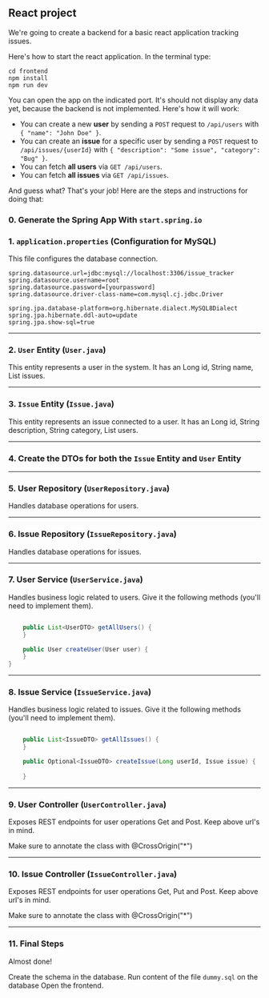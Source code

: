 ## React project

We're going to create a backend for a basic react application tracking issues.

Here's how to start the react application. In the terminal type:
```
cd frontend
npm install
npm run dev
```

You can open the app on the indicated port. It's should not display any data yet, because the backend is not implemented. Here's how it will work: 
- You can create a new **user** by sending a `POST` request to `/api/users` with `{ "name": "John Doe" }`.
- You can create an **issue** for a specific user by sending a `POST` request to `/api/issues/{userId}` with `{ "description": "Some issue", "category": "Bug" }`.
- You can fetch **all users** via `GET /api/users`.
- You can fetch **all issues** via `GET /api/issues`.

And guess what? That's your job! Here are the steps and instructions for doing that:

### **0. Generate the Spring App With `start.spring.io`**

### **1. `application.properties` (Configuration for MySQL)**
This file configures the database connection.

```properties
spring.datasource.url=jdbc:mysql://localhost:3306/issue_tracker
spring.datasource.username=root
spring.datasource.password=[yourpassword]
spring.datasource.driver-class-name=com.mysql.cj.jdbc.Driver

spring.jpa.database-platform=org.hibernate.dialect.MySQL8Dialect
spring.jpa.hibernate.ddl-auto=update
spring.jpa.show-sql=true
```

---

### **2. `User` Entity (`User.java`)**
This entity represents a user in the system. It has an Long id, String name, List<Issue> issues.

---

### **3. `Issue` Entity (`Issue.java`)**
This entity represents an issue connected to a user. It has an Long id, String description, String category, List<User> users.

---

### **4. Create the DTOs for both the `Issue` Entity and `User` Entity**

---

### **5. User Repository (`UserRepository.java`)**
Handles database operations for users.

---

### **6. Issue Repository (`IssueRepository.java`)**
Handles database operations for issues.

---

### **7. User Service (`UserService.java`)**
Handles business logic related to users. Give it the following methods (you'll need to implement them).

```java

    public List<UserDTO> getAllUsers() {
    }

    public User createUser(User user) {
    }
}
```

---

### **8. Issue Service (`IssueService.java`)**
Handles business logic related to issues. Give it the following methods (you'll need to implement them).
```java

    public List<IssueDTO> getAllIssues() {
    }

    public Optional<IssueDTO> createIssue(Long userId, Issue issue) {
        
    }


```

---

### **9. User Controller (`UserController.java`)**
Exposes REST endpoints for user operations Get and Post. Keep above url's in mind.

Make sure to annotate the class with @CrossOrigin("*")

---

### **10. Issue Controller (`IssueController.java`)**
Exposes REST endpoints for user operations Get, Put and Post. Keep above url's in mind.

Make sure to annotate the class with @CrossOrigin("*")

---

### **11. Final Steps**

Almost done!

Create the schema in the database. Run content of the file `dummy.sql` on the database
Open the frontend.



